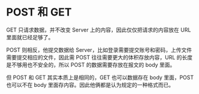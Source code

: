 <!--
 * @Author: Nettor
 * @Date: 2020-06-17 13:03:06
 * @LastEditors: Nettor
 * @LastEditTime: 2020-06-17 13:15:17
 * @Description: file content
-->

# POST 和 GET

GET 只请求数据，并不改变 Server 上的内容，因此仅仅把请求的内容放在 URL 里面就已经足够了。

POST 则相反，他提交数据给 Server，比如登录需要提交账号和密码，上传文件需要提交相应的文件，因此需 POST 往往需要更大的体积存放内容，URL 的长度是不够用也不安全的，所以 POST 的数据需要存放在报文的 body 里面。

但 POST 和 GET 其实本质上是相同的，GET 也可以数据存在 body 里面，POST 也可以不在 body 里面存内容。因此他俩都是认为规定的一种格式而已。
